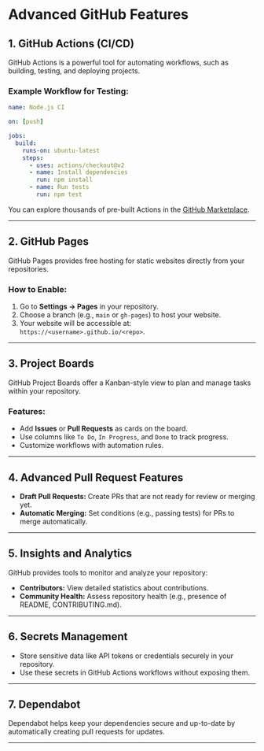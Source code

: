 # Advanced GitHub Features

## 1. GitHub Actions (CI/CD)
GitHub Actions is a powerful tool for automating workflows, such as building, testing, and deploying projects.

### Example Workflow for Testing:
```yaml
name: Node.js CI

on: [push]

jobs:
  build:
    runs-on: ubuntu-latest
    steps:
      - uses: actions/checkout@v2
      - name: Install dependencies
        run: npm install
      - name: Run tests
        run: npm test
```
You can explore thousands of pre-built Actions in the [GitHub Marketplace](https://github.com/marketplace).

---

## 2. GitHub Pages
GitHub Pages provides free hosting for static websites directly from your repositories.

### How to Enable:
1. Go to **Settings → Pages** in your repository.
2. Choose a branch (e.g., `main` or `gh-pages`) to host your website.
3. Your website will be accessible at: `https://<username>.github.io/<repo>`.

---

## 3. Project Boards
GitHub Project Boards offer a Kanban-style view to plan and manage tasks within your repository.

### Features:
- Add **Issues** or **Pull Requests** as cards on the board.
- Use columns like `To Do`, `In Progress`, and `Done` to track progress.
- Customize workflows with automation rules.

---

## 4. Advanced Pull Request Features
- **Draft Pull Requests:** Create PRs that are not ready for review or merging yet.
- **Automatic Merging:** Set conditions (e.g., passing tests) for PRs to merge automatically.

---

## 5. Insights and Analytics
GitHub provides tools to monitor and analyze your repository:
- **Contributors:** View detailed statistics about contributions.
- **Community Health:** Assess repository health (e.g., presence of README, CONTRIBUTING.md).

---

## 6. Secrets Management
- Store sensitive data like API tokens or credentials securely in your repository.
- Use these secrets in GitHub Actions workflows without exposing them.

---

## 7. Dependabot
Dependabot helps keep your dependencies secure and up-to-date by automatically creating pull requests for updates.

---
